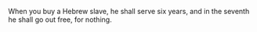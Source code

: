 When you buy a Hebrew slave, he shall serve six years, and in the seventh he shall go out free, for nothing.
